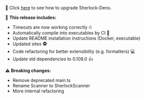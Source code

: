 📖 Click
[here](https://github.com/checkerschaf/sherlock-deno#how-to-update-the-cli) to
see how to upgrade Sherlock-Deno.

🎉 **This release includes:**

- Timeouts are now working correctly ⏲
- Automatically compile into executables by CI 🤖
- Update README installation instructions (Docker, executable)
- Updated sites 🕵️
- Code refactoring for better extensibility (e.g. formatters) 💻
- Update std dependencies to 0.108.0 👍

⚠ **Breaking changes:**

- Remove deprecated main.ts
- Rename Scanner to SherlockScanner
- More internal refactoring
